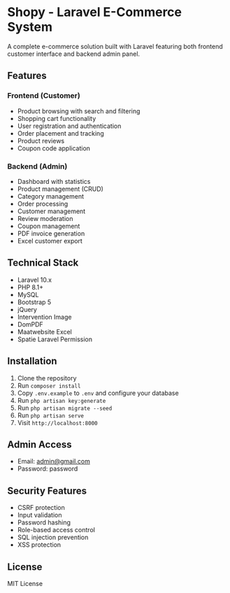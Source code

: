# Shopy - Laravel E-Commerce System

A complete e-commerce solution built with Laravel featuring both frontend customer interface and backend admin panel.

## Features

### Frontend (Customer)
- Product browsing with search and filtering
- Shopping cart functionality
- User registration and authentication
- Order placement and tracking
- Product reviews
- Coupon code application

### Backend (Admin)
- Dashboard with statistics
- Product management (CRUD)
- Category management
- Order processing
- Customer management
- Review moderation
- Coupon management
- PDF invoice generation
- Excel customer export

## Technical Stack
- Laravel 10.x
- PHP 8.1+
- MySQL
- Bootstrap 5
- jQuery
- Intervention Image
- DomPDF
- Maatwebsite Excel
- Spatie Laravel Permission

## Installation

1. Clone the repository
2. Run `composer install`
3. Copy `.env.example` to `.env` and configure your database
4. Run `php artisan key:generate`
5. Run `php artisan migrate --seed`
6. Run `php artisan serve`
7. Visit `http://localhost:8000`

## Admin Access
- Email: admin@gmail.com
- Password: password

## Security Features
- CSRF protection
- Input validation
- Password hashing
- Role-based access control
- SQL injection prevention
- XSS protection

## License
MIT License